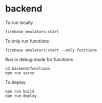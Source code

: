 # backend

To run locally

```
firebase emulators:start
```

To only run functions

```
firebase emulators:start --only functions
```

Run in debug mode for functions

```
cd backend/functions
npm run serve
```

To deploy

```
npm run build
npm run deploy
```
